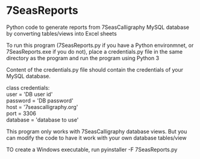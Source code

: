 # 7SeasReports
Python code to generate reports from 7SeasCalligraphy MySQL database by converting
tables/views into Excel sheets

To run this program (7SeasReports.py if you have a Python environmnet, or 7SeasReports.exe if you do not), place a credentials.py file in the same directory as 
the program and run the program using Python 3

Content of the credentials.py file should contain the credentials of your MySQL database.

class credentials:  
    user = 'DB user id'  
    password = 'DB password'  
    host = '7seascalligraphy.org'  
    port = 3306  
    database = 'database to use'


This program only works with 7SeasCalligraphy database views. But you can modify the code to 
have it work with your own database tables/view

TO create a Windows executable, run
pyinstaller -F 7SeasReports.py